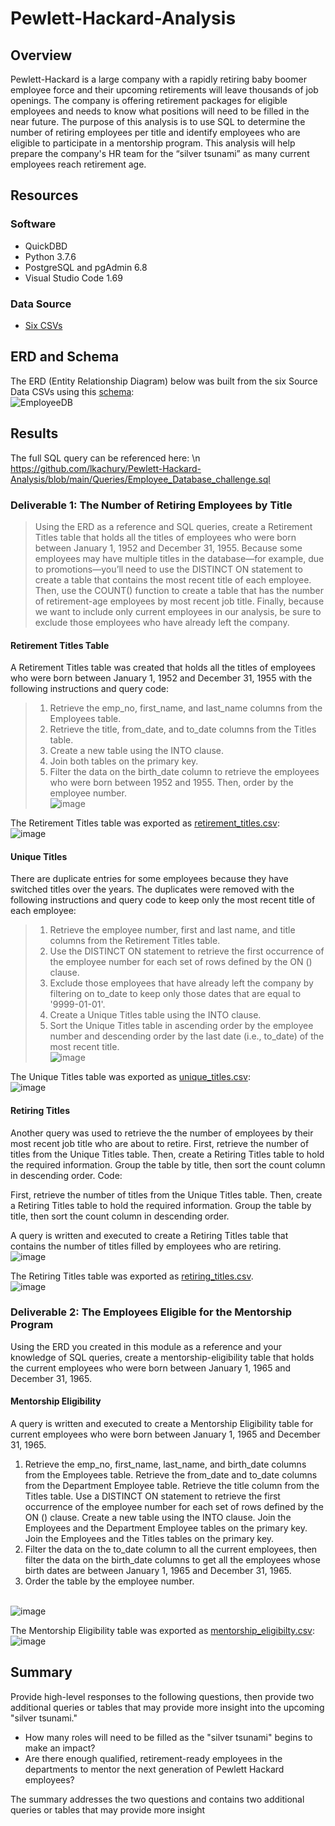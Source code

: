 # Pewlett-Hackard-Analysis

## Overview 
Pewlett-Hackard is a large company with a rapidly retiring baby boomer employee force and their upcoming retirements will leave thousands of job openings. The company is offering retirement packages for eligible employees and needs to know what positions will need to be filled in the near future. The purpose of this analysis is to use SQL to determine the number of retiring employees per title and identify employees who are eligible to participate in a mentorship program. This analysis will help prepare the company's HR team for the “silver tsunami” as many current employees reach retirement age.

## Resources
### Software
- QuickDBD
- Python 3.7.6
- PostgreSQL and pgAdmin 6.8
- Visual Studio Code 1.69
### Data Source
- [Six CSVs](https://github.com/lkachury/Pewlett-Hackard-Analysis/tree/main/Data/Data%20Source%20CSVs) 

## ERD and Schema
The ERD (Entity Relationship Diagram) below was built from the six Source Data CSVs using this [schema](https://github.com/lkachury/Pewlett-Hackard-Analysis/blob/main/Queries/schema.sql): 
<br /> ![EmployeeDB](https://user-images.githubusercontent.com/108038989/185003521-737ddff9-d366-40f2-b2dc-716ac5378778.png)

## Results
The full SQL query can be referenced here: \n
https://github.com/lkachury/Pewlett-Hackard-Analysis/blob/main/Queries/Employee_Database_challenge.sql

### Deliverable 1: The Number of Retiring Employees by Title
> Using the ERD as a reference and SQL queries, create a Retirement Titles table that holds all the titles of employees who were born between January 1, 1952 and December 31, 1955. Because some employees may have multiple titles in the database—for example, due to promotions—you’ll need to use the DISTINCT ON statement to create a table that contains the most recent title of each employee. Then, use the COUNT() function to create a table that has the number of retirement-age employees by most recent job title. Finally, because we want to include only current employees in our analysis, be sure to exclude those employees who have already left the company.

#### Retirement Titles Table
A Retirement Titles table was created that holds all the titles of employees who were born between January 1, 1952 and December 31, 1955 with the following instructions and query code:
  > 1. Retrieve the emp_no, first_name, and last_name columns from the Employees table.
  > 2. Retrieve the title, from_date, and to_date columns from the Titles table.
  > 3. Create a new table using the INTO clause.
  > 4. Join both tables on the primary key.
  > 5. Filter the data on the birth_date column to retrieve the employees who were born between 1952 and 1955. Then, order by the employee number.
<br /> ![image](https://user-images.githubusercontent.com/108038989/184790961-91d2427b-a9e1-4ab8-bbee-7b660b6bbcde.png)

The Retirement Titles table was exported as [retirement_titles.csv](https://github.com/lkachury/Pewlett-Hackard-Analysis/blob/main/Data/Challenge%20CSVs/retirement_titles.csv):
<br /> ![image](https://user-images.githubusercontent.com/108038989/184791268-82ada60b-54f1-4f48-9a32-ed0e313e4fc6.png)

#### Unique Titles
There are duplicate entries for some employees because they have switched titles over the years. The duplicates were removed with the following instructions and query code to keep only the most recent title of each employee:
  > 1. Retrieve the employee number, first and last name, and title columns from the Retirement Titles table.
  > 2. Use the DISTINCT ON statement to retrieve the first occurrence of the employee number for each set of rows defined by the ON () clause.
  > 3. Exclude those employees that have already left the company by filtering on to_date to keep only those dates that are equal to '9999-01-01'.
  > 4. Create a Unique Titles table using the INTO clause.
  > 5. Sort the Unique Titles table in ascending order by the employee number and descending order by the last date (i.e., to_date) of the most recent title.
<br /> ![image](https://user-images.githubusercontent.com/108038989/184792430-b8f741ff-4b29-4cd3-8cc5-3abb88836f2b.png)

The Unique Titles table was exported as [unique_titles.csv](https://github.com/lkachury/Pewlett-Hackard-Analysis/blob/main/Data/Challenge%20CSVs/unique_titles.csv):
<br /> ![image](https://user-images.githubusercontent.com/108038989/184792559-b9ca5202-b929-4384-9b5c-42158331169d.png)

#### Retiring Titles
Another query was used to retrieve the the number of employees by their most recent job title who are about to retire. First, retrieve the number of titles from the Unique Titles table. Then, create a Retiring Titles table to hold the required information. Group the table by title, then sort the count column in descending order.
Code: 

First, retrieve the number of titles from the Unique Titles table.
Then, create a Retiring Titles table to hold the required information.
Group the table by title, then sort the count column in descending order.

A query is written and executed to create a Retiring Titles table that contains the number of titles filled by employees who are retiring.
<br /> ![image](https://user-images.githubusercontent.com/108038989/184793673-e0097e8e-d132-4a6d-8bd0-bfe29a45784e.png)

The Retiring Titles table was exported as [retiring_titles.csv](https://github.com/lkachury/Pewlett-Hackard-Analysis/blob/main/Data/retiring_titles.csv).
<br /> ![image](https://user-images.githubusercontent.com/108038989/184793621-237db3c3-d0ff-4570-a456-d952e743acaf.png)

### Deliverable 2: The Employees Eligible for the Mentorship Program
Using the ERD you created in this module as a reference and your knowledge of SQL queries, create a mentorship-eligibility table that holds the current employees who were born between January 1, 1965 and December 31, 1965.

#### Mentorship Eligibility

A query is written and executed to create a Mentorship Eligibility table for current employees who were born between January 1, 1965 and December 31, 1965.
1. Retrieve the emp_no, first_name, last_name, and birth_date columns from the Employees table.
Retrieve the from_date and to_date columns from the Department Employee table.
Retrieve the title column from the Titles table.
Use a DISTINCT ON statement to retrieve the first occurrence of the employee number for each set of rows defined by the ON () clause.
Create a new table using the INTO clause.
Join the Employees and the Department Employee tables on the primary key.
Join the Employees and the Titles tables on the primary key.
8. Filter the data on the to_date column to all the current employees, then filter the data on the birth_date columns to get all the employees whose birth dates are between January 1, 1965 and December 31, 1965.
9. Order the table by the employee number.

<br /> ![image](https://user-images.githubusercontent.com/108038989/184796485-7e1d9829-fd27-430d-8d99-8ea2473b39ca.png)

The Mentorship Eligibility table was exported as [mentorship_eligibilty.csv](https://github.com/lkachury/Pewlett-Hackard-Analysis/blob/main/Data/mentorship_eligibility.csv):
<br /> ![image](https://user-images.githubusercontent.com/108038989/184796674-198b8afd-9f6d-42d8-99ea-9c2c0bfb241e.png)


## Summary
Provide high-level responses to the following questions, then provide two additional queries or tables that may provide more insight into the upcoming "silver tsunami."
- How many roles will need to be filled as the "silver tsunami" begins to make an impact?
- Are there enough qualified, retirement-ready employees in the departments to mentor the next generation of Pewlett Hackard employees?

The summary addresses the two questions and contains two additional queries or tables that may provide more insight
